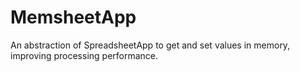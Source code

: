 # MemsheetApp
An abstraction of SpreadsheetApp to get and set values in memory, improving processing performance.
